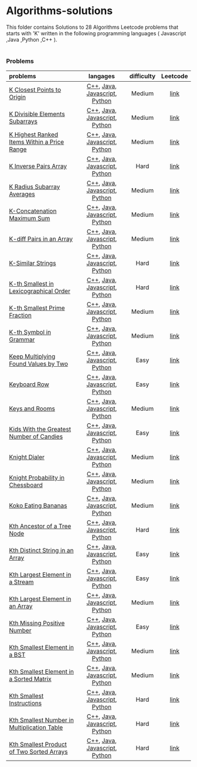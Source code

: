 # Algorithms-solutions
This folder contains Solutions to 28 Algorithms Leetcode problems that starts with 'K' written in the following programming languages ( Javascript ,Java ,Python ,C++ ).<br><br>
### Problems ###
|problems|langages|difficulty|Leetcode|
|:-------|:------:|:--------:|:------:|
|[K Closest Points to Origin](https://github.com/AnasImloul/Leetcode-solutions/tree/main/algorithms/K/K%20Closest%20Points%20to%20Origin/)|[C++](https://github.com/AnasImloul/Leetcode-solutions/tree/main/algorithms/K/K%20Closest%20Points%20to%20Origin/K%20Closest%20Points%20to%20Origin.cpp), [Java](https://github.com/AnasImloul/Leetcode-solutions/tree/main/algorithms/K/K%20Closest%20Points%20to%20Origin/K%20Closest%20Points%20to%20Origin.java), [Javascript](https://github.com/AnasImloul/Leetcode-solutions/tree/main/algorithms/K/K%20Closest%20Points%20to%20Origin/K%20Closest%20Points%20to%20Origin.js), [Python](https://github.com/AnasImloul/Leetcode-solutions/tree/main/algorithms/K/K%20Closest%20Points%20to%20Origin/K%20Closest%20Points%20to%20Origin.py)|Medium|[link](https://leetcode.com/problems/k-closest-points-to-origin)|
|[K Divisible Elements Subarrays](https://github.com/AnasImloul/Leetcode-solutions/tree/main/algorithms/K/K%20Divisible%20Elements%20Subarrays/)|[C++](https://github.com/AnasImloul/Leetcode-solutions/tree/main/algorithms/K/K%20Divisible%20Elements%20Subarrays/K%20Divisible%20Elements%20Subarrays.cpp), [Java](https://github.com/AnasImloul/Leetcode-solutions/tree/main/algorithms/K/K%20Divisible%20Elements%20Subarrays/K%20Divisible%20Elements%20Subarrays.java), [Javascript](https://github.com/AnasImloul/Leetcode-solutions/tree/main/algorithms/K/K%20Divisible%20Elements%20Subarrays/K%20Divisible%20Elements%20Subarrays.js), [Python](https://github.com/AnasImloul/Leetcode-solutions/tree/main/algorithms/K/K%20Divisible%20Elements%20Subarrays/K%20Divisible%20Elements%20Subarrays.py)|Medium|[link](https://leetcode.com/problems/k-divisible-elements-subarrays)|
|[K Highest Ranked Items Within a Price Range](https://github.com/AnasImloul/Leetcode-solutions/tree/main/algorithms/K/K%20Highest%20Ranked%20Items%20Within%20a%20Price%20Range/)|[C++](https://github.com/AnasImloul/Leetcode-solutions/tree/main/algorithms/K/K%20Highest%20Ranked%20Items%20Within%20a%20Price%20Range/K%20Highest%20Ranked%20Items%20Within%20a%20Price%20Range.cpp), [Java](https://github.com/AnasImloul/Leetcode-solutions/tree/main/algorithms/K/K%20Highest%20Ranked%20Items%20Within%20a%20Price%20Range/K%20Highest%20Ranked%20Items%20Within%20a%20Price%20Range.java), [Javascript](https://github.com/AnasImloul/Leetcode-solutions/tree/main/algorithms/K/K%20Highest%20Ranked%20Items%20Within%20a%20Price%20Range/K%20Highest%20Ranked%20Items%20Within%20a%20Price%20Range.js), [Python](https://github.com/AnasImloul/Leetcode-solutions/tree/main/algorithms/K/K%20Highest%20Ranked%20Items%20Within%20a%20Price%20Range/K%20Highest%20Ranked%20Items%20Within%20a%20Price%20Range.py)|Medium|[link](https://leetcode.com/problems/k-highest-ranked-items-within-a-price-range)|
|[K Inverse Pairs Array](https://github.com/AnasImloul/Leetcode-solutions/tree/main/algorithms/K/K%20Inverse%20Pairs%20Array/)|[C++](https://github.com/AnasImloul/Leetcode-solutions/tree/main/algorithms/K/K%20Inverse%20Pairs%20Array/K%20Inverse%20Pairs%20Array.cpp), [Java](https://github.com/AnasImloul/Leetcode-solutions/tree/main/algorithms/K/K%20Inverse%20Pairs%20Array/K%20Inverse%20Pairs%20Array.java), [Javascript](https://github.com/AnasImloul/Leetcode-solutions/tree/main/algorithms/K/K%20Inverse%20Pairs%20Array/K%20Inverse%20Pairs%20Array.js), [Python](https://github.com/AnasImloul/Leetcode-solutions/tree/main/algorithms/K/K%20Inverse%20Pairs%20Array/K%20Inverse%20Pairs%20Array.py)|Hard|[link](https://leetcode.com/problems/k-inverse-pairs-array)|
|[K Radius Subarray Averages](https://github.com/AnasImloul/Leetcode-solutions/tree/main/algorithms/K/K%20Radius%20Subarray%20Averages/)|[C++](https://github.com/AnasImloul/Leetcode-solutions/tree/main/algorithms/K/K%20Radius%20Subarray%20Averages/K%20Radius%20Subarray%20Averages.cpp), [Java](https://github.com/AnasImloul/Leetcode-solutions/tree/main/algorithms/K/K%20Radius%20Subarray%20Averages/K%20Radius%20Subarray%20Averages.java), [Javascript](https://github.com/AnasImloul/Leetcode-solutions/tree/main/algorithms/K/K%20Radius%20Subarray%20Averages/K%20Radius%20Subarray%20Averages.js), [Python](https://github.com/AnasImloul/Leetcode-solutions/tree/main/algorithms/K/K%20Radius%20Subarray%20Averages/K%20Radius%20Subarray%20Averages.py)|Medium|[link](https://leetcode.com/problems/k-radius-subarray-averages)|
|[K-Concatenation Maximum Sum](https://github.com/AnasImloul/Leetcode-solutions/tree/main/algorithms/K/K-Concatenation%20Maximum%20Sum/)|[C++](https://github.com/AnasImloul/Leetcode-solutions/tree/main/algorithms/K/K-Concatenation%20Maximum%20Sum/K-Concatenation%20Maximum%20Sum.cpp), [Java](https://github.com/AnasImloul/Leetcode-solutions/tree/main/algorithms/K/K-Concatenation%20Maximum%20Sum/K-Concatenation%20Maximum%20Sum.java), [Javascript](https://github.com/AnasImloul/Leetcode-solutions/tree/main/algorithms/K/K-Concatenation%20Maximum%20Sum/K-Concatenation%20Maximum%20Sum.js), [Python](https://github.com/AnasImloul/Leetcode-solutions/tree/main/algorithms/K/K-Concatenation%20Maximum%20Sum/K-Concatenation%20Maximum%20Sum.py)|Medium|[link](https://leetcode.com/problems/k-concatenation-maximum-sum)|
|[K-diff Pairs in an Array](https://github.com/AnasImloul/Leetcode-solutions/tree/main/algorithms/K/K-diff%20Pairs%20in%20an%20Array/)|[C++](https://github.com/AnasImloul/Leetcode-solutions/tree/main/algorithms/K/K-diff%20Pairs%20in%20an%20Array/K-diff%20Pairs%20in%20an%20Array.cpp), [Java](https://github.com/AnasImloul/Leetcode-solutions/tree/main/algorithms/K/K-diff%20Pairs%20in%20an%20Array/K-diff%20Pairs%20in%20an%20Array.java), [Javascript](https://github.com/AnasImloul/Leetcode-solutions/tree/main/algorithms/K/K-diff%20Pairs%20in%20an%20Array/K-diff%20Pairs%20in%20an%20Array.js), [Python](https://github.com/AnasImloul/Leetcode-solutions/tree/main/algorithms/K/K-diff%20Pairs%20in%20an%20Array/K-diff%20Pairs%20in%20an%20Array.py)|Medium|[link](https://leetcode.com/problems/k-diff-pairs-in-an-array)|
|[K-Similar Strings](https://github.com/AnasImloul/Leetcode-solutions/tree/main/algorithms/K/K-Similar%20Strings/)|[C++](https://github.com/AnasImloul/Leetcode-solutions/tree/main/algorithms/K/K-Similar%20Strings/K-Similar%20Strings.cpp), [Java](https://github.com/AnasImloul/Leetcode-solutions/tree/main/algorithms/K/K-Similar%20Strings/K-Similar%20Strings.java), [Javascript](https://github.com/AnasImloul/Leetcode-solutions/tree/main/algorithms/K/K-Similar%20Strings/K-Similar%20Strings.js), [Python](https://github.com/AnasImloul/Leetcode-solutions/tree/main/algorithms/K/K-Similar%20Strings/K-Similar%20Strings.py)|Hard|[link](https://leetcode.com/problems/k-similar-strings)|
|[K-th Smallest in Lexicographical Order](https://github.com/AnasImloul/Leetcode-solutions/tree/main/algorithms/K/K-th%20Smallest%20in%20Lexicographical%20Order/)|[C++](https://github.com/AnasImloul/Leetcode-solutions/tree/main/algorithms/K/K-th%20Smallest%20in%20Lexicographical%20Order/K-th%20Smallest%20in%20Lexicographical%20Order.cpp), [Java](https://github.com/AnasImloul/Leetcode-solutions/tree/main/algorithms/K/K-th%20Smallest%20in%20Lexicographical%20Order/K-th%20Smallest%20in%20Lexicographical%20Order.java), [Javascript](https://github.com/AnasImloul/Leetcode-solutions/tree/main/algorithms/K/K-th%20Smallest%20in%20Lexicographical%20Order/K-th%20Smallest%20in%20Lexicographical%20Order.js), [Python](https://github.com/AnasImloul/Leetcode-solutions/tree/main/algorithms/K/K-th%20Smallest%20in%20Lexicographical%20Order/K-th%20Smallest%20in%20Lexicographical%20Order.py)|Hard|[link](https://leetcode.com/problems/k-th-smallest-in-lexicographical-order)|
|[K-th Smallest Prime Fraction](https://github.com/AnasImloul/Leetcode-solutions/tree/main/algorithms/K/K-th%20Smallest%20Prime%20Fraction/)|[C++](https://github.com/AnasImloul/Leetcode-solutions/tree/main/algorithms/K/K-th%20Smallest%20Prime%20Fraction/K-th%20Smallest%20Prime%20Fraction.cpp), [Java](https://github.com/AnasImloul/Leetcode-solutions/tree/main/algorithms/K/K-th%20Smallest%20Prime%20Fraction/K-th%20Smallest%20Prime%20Fraction.java), [Javascript](https://github.com/AnasImloul/Leetcode-solutions/tree/main/algorithms/K/K-th%20Smallest%20Prime%20Fraction/K-th%20Smallest%20Prime%20Fraction.js), [Python](https://github.com/AnasImloul/Leetcode-solutions/tree/main/algorithms/K/K-th%20Smallest%20Prime%20Fraction/K-th%20Smallest%20Prime%20Fraction.py)|Medium|[link](https://leetcode.com/problems/k-th-smallest-prime-fraction)|
|[K-th Symbol in Grammar](https://github.com/AnasImloul/Leetcode-solutions/tree/main/algorithms/K/K-th%20Symbol%20in%20Grammar/)|[C++](https://github.com/AnasImloul/Leetcode-solutions/tree/main/algorithms/K/K-th%20Symbol%20in%20Grammar/K-th%20Symbol%20in%20Grammar.cpp), [Java](https://github.com/AnasImloul/Leetcode-solutions/tree/main/algorithms/K/K-th%20Symbol%20in%20Grammar/K-th%20Symbol%20in%20Grammar.java), [Javascript](https://github.com/AnasImloul/Leetcode-solutions/tree/main/algorithms/K/K-th%20Symbol%20in%20Grammar/K-th%20Symbol%20in%20Grammar.js), [Python](https://github.com/AnasImloul/Leetcode-solutions/tree/main/algorithms/K/K-th%20Symbol%20in%20Grammar/K-th%20Symbol%20in%20Grammar.py)|Medium|[link](https://leetcode.com/problems/k-th-symbol-in-grammar)|
|[Keep Multiplying Found Values by Two](https://github.com/AnasImloul/Leetcode-solutions/tree/main/algorithms/K/Keep%20Multiplying%20Found%20Values%20by%20Two/)|[C++](https://github.com/AnasImloul/Leetcode-solutions/tree/main/algorithms/K/Keep%20Multiplying%20Found%20Values%20by%20Two/Keep%20Multiplying%20Found%20Values%20by%20Two.cpp), [Java](https://github.com/AnasImloul/Leetcode-solutions/tree/main/algorithms/K/Keep%20Multiplying%20Found%20Values%20by%20Two/Keep%20Multiplying%20Found%20Values%20by%20Two.java), [Javascript](https://github.com/AnasImloul/Leetcode-solutions/tree/main/algorithms/K/Keep%20Multiplying%20Found%20Values%20by%20Two/Keep%20Multiplying%20Found%20Values%20by%20Two.js), [Python](https://github.com/AnasImloul/Leetcode-solutions/tree/main/algorithms/K/Keep%20Multiplying%20Found%20Values%20by%20Two/Keep%20Multiplying%20Found%20Values%20by%20Two.py)|Easy|[link](https://leetcode.com/problems/keep-multiplying-found-values-by-two)|
|[Keyboard Row](https://github.com/AnasImloul/Leetcode-solutions/tree/main/algorithms/K/Keyboard%20Row/)|[C++](https://github.com/AnasImloul/Leetcode-solutions/tree/main/algorithms/K/Keyboard%20Row/Keyboard%20Row.cpp), [Java](https://github.com/AnasImloul/Leetcode-solutions/tree/main/algorithms/K/Keyboard%20Row/Keyboard%20Row.java), [Javascript](https://github.com/AnasImloul/Leetcode-solutions/tree/main/algorithms/K/Keyboard%20Row/Keyboard%20Row.js), [Python](https://github.com/AnasImloul/Leetcode-solutions/tree/main/algorithms/K/Keyboard%20Row/Keyboard%20Row.py)|Easy|[link](https://leetcode.com/problems/keyboard-row)|
|[Keys and Rooms](https://github.com/AnasImloul/Leetcode-solutions/tree/main/algorithms/K/Keys%20and%20Rooms/)|[C++](https://github.com/AnasImloul/Leetcode-solutions/tree/main/algorithms/K/Keys%20and%20Rooms/Keys%20and%20Rooms.cpp), [Java](https://github.com/AnasImloul/Leetcode-solutions/tree/main/algorithms/K/Keys%20and%20Rooms/Keys%20and%20Rooms.java), [Javascript](https://github.com/AnasImloul/Leetcode-solutions/tree/main/algorithms/K/Keys%20and%20Rooms/Keys%20and%20Rooms.js), [Python](https://github.com/AnasImloul/Leetcode-solutions/tree/main/algorithms/K/Keys%20and%20Rooms/Keys%20and%20Rooms.py)|Medium|[link](https://leetcode.com/problems/keys-and-rooms)|
|[Kids With the Greatest Number of Candies](https://github.com/AnasImloul/Leetcode-solutions/tree/main/algorithms/K/Kids%20With%20the%20Greatest%20Number%20of%20Candies/)|[C++](https://github.com/AnasImloul/Leetcode-solutions/tree/main/algorithms/K/Kids%20With%20the%20Greatest%20Number%20of%20Candies/Kids%20With%20the%20Greatest%20Number%20of%20Candies.cpp), [Java](https://github.com/AnasImloul/Leetcode-solutions/tree/main/algorithms/K/Kids%20With%20the%20Greatest%20Number%20of%20Candies/Kids%20With%20the%20Greatest%20Number%20of%20Candies.java), [Javascript](https://github.com/AnasImloul/Leetcode-solutions/tree/main/algorithms/K/Kids%20With%20the%20Greatest%20Number%20of%20Candies/Kids%20With%20the%20Greatest%20Number%20of%20Candies.js), [Python](https://github.com/AnasImloul/Leetcode-solutions/tree/main/algorithms/K/Kids%20With%20the%20Greatest%20Number%20of%20Candies/Kids%20With%20the%20Greatest%20Number%20of%20Candies.py)|Easy|[link](https://leetcode.com/problems/kids-with-the-greatest-number-of-candies)|
|[Knight Dialer](https://github.com/AnasImloul/Leetcode-solutions/tree/main/algorithms/K/Knight%20Dialer/)|[C++](https://github.com/AnasImloul/Leetcode-solutions/tree/main/algorithms/K/Knight%20Dialer/Knight%20Dialer.cpp), [Java](https://github.com/AnasImloul/Leetcode-solutions/tree/main/algorithms/K/Knight%20Dialer/Knight%20Dialer.java), [Javascript](https://github.com/AnasImloul/Leetcode-solutions/tree/main/algorithms/K/Knight%20Dialer/Knight%20Dialer.js), [Python](https://github.com/AnasImloul/Leetcode-solutions/tree/main/algorithms/K/Knight%20Dialer/Knight%20Dialer.py)|Medium|[link](https://leetcode.com/problems/knight-dialer)|
|[Knight Probability in Chessboard](https://github.com/AnasImloul/Leetcode-solutions/tree/main/algorithms/K/Knight%20Probability%20in%20Chessboard/)|[C++](https://github.com/AnasImloul/Leetcode-solutions/tree/main/algorithms/K/Knight%20Probability%20in%20Chessboard/Knight%20Probability%20in%20Chessboard.cpp), [Java](https://github.com/AnasImloul/Leetcode-solutions/tree/main/algorithms/K/Knight%20Probability%20in%20Chessboard/Knight%20Probability%20in%20Chessboard.java), [Javascript](https://github.com/AnasImloul/Leetcode-solutions/tree/main/algorithms/K/Knight%20Probability%20in%20Chessboard/Knight%20Probability%20in%20Chessboard.js), [Python](https://github.com/AnasImloul/Leetcode-solutions/tree/main/algorithms/K/Knight%20Probability%20in%20Chessboard/Knight%20Probability%20in%20Chessboard.py)|Medium|[link](https://leetcode.com/problems/knight-probability-in-chessboard)|
|[Koko Eating Bananas](https://github.com/AnasImloul/Leetcode-solutions/tree/main/algorithms/K/Koko%20Eating%20Bananas/)|[C++](https://github.com/AnasImloul/Leetcode-solutions/tree/main/algorithms/K/Koko%20Eating%20Bananas/Koko%20Eating%20Bananas.cpp), [Java](https://github.com/AnasImloul/Leetcode-solutions/tree/main/algorithms/K/Koko%20Eating%20Bananas/Koko%20Eating%20Bananas.java), [Javascript](https://github.com/AnasImloul/Leetcode-solutions/tree/main/algorithms/K/Koko%20Eating%20Bananas/Koko%20Eating%20Bananas.js), [Python](https://github.com/AnasImloul/Leetcode-solutions/tree/main/algorithms/K/Koko%20Eating%20Bananas/Koko%20Eating%20Bananas.py)|Medium|[link](https://leetcode.com/problems/koko-eating-bananas)|
|[Kth Ancestor of a Tree Node](https://github.com/AnasImloul/Leetcode-solutions/tree/main/algorithms/K/Kth%20Ancestor%20of%20a%20Tree%20Node/)|[C++](https://github.com/AnasImloul/Leetcode-solutions/tree/main/algorithms/K/Kth%20Ancestor%20of%20a%20Tree%20Node/Kth%20Ancestor%20of%20a%20Tree%20Node.cpp), [Java](https://github.com/AnasImloul/Leetcode-solutions/tree/main/algorithms/K/Kth%20Ancestor%20of%20a%20Tree%20Node/Kth%20Ancestor%20of%20a%20Tree%20Node.java), [Javascript](https://github.com/AnasImloul/Leetcode-solutions/tree/main/algorithms/K/Kth%20Ancestor%20of%20a%20Tree%20Node/Kth%20Ancestor%20of%20a%20Tree%20Node.js), [Python](https://github.com/AnasImloul/Leetcode-solutions/tree/main/algorithms/K/Kth%20Ancestor%20of%20a%20Tree%20Node/Kth%20Ancestor%20of%20a%20Tree%20Node.py)|Hard|[link](https://leetcode.com/problems/kth-ancestor-of-a-tree-node)|
|[Kth Distinct String in an Array](https://github.com/AnasImloul/Leetcode-solutions/tree/main/algorithms/K/Kth%20Distinct%20String%20in%20an%20Array/)|[C++](https://github.com/AnasImloul/Leetcode-solutions/tree/main/algorithms/K/Kth%20Distinct%20String%20in%20an%20Array/Kth%20Distinct%20String%20in%20an%20Array.cpp), [Java](https://github.com/AnasImloul/Leetcode-solutions/tree/main/algorithms/K/Kth%20Distinct%20String%20in%20an%20Array/Kth%20Distinct%20String%20in%20an%20Array.java), [Javascript](https://github.com/AnasImloul/Leetcode-solutions/tree/main/algorithms/K/Kth%20Distinct%20String%20in%20an%20Array/Kth%20Distinct%20String%20in%20an%20Array.js), [Python](https://github.com/AnasImloul/Leetcode-solutions/tree/main/algorithms/K/Kth%20Distinct%20String%20in%20an%20Array/Kth%20Distinct%20String%20in%20an%20Array.py)|Easy|[link](https://leetcode.com/problems/kth-distinct-string-in-an-array)|
|[Kth Largest Element in a Stream](https://github.com/AnasImloul/Leetcode-solutions/tree/main/algorithms/K/Kth%20Largest%20Element%20in%20a%20Stream/)|[C++](https://github.com/AnasImloul/Leetcode-solutions/tree/main/algorithms/K/Kth%20Largest%20Element%20in%20a%20Stream/Kth%20Largest%20Element%20in%20a%20Stream.cpp), [Java](https://github.com/AnasImloul/Leetcode-solutions/tree/main/algorithms/K/Kth%20Largest%20Element%20in%20a%20Stream/Kth%20Largest%20Element%20in%20a%20Stream.java), [Javascript](https://github.com/AnasImloul/Leetcode-solutions/tree/main/algorithms/K/Kth%20Largest%20Element%20in%20a%20Stream/Kth%20Largest%20Element%20in%20a%20Stream.js), [Python](https://github.com/AnasImloul/Leetcode-solutions/tree/main/algorithms/K/Kth%20Largest%20Element%20in%20a%20Stream/Kth%20Largest%20Element%20in%20a%20Stream.py)|Easy|[link](https://leetcode.com/problems/kth-largest-element-in-a-stream)|
|[Kth Largest Element in an Array](https://github.com/AnasImloul/Leetcode-solutions/tree/main/algorithms/K/Kth%20Largest%20Element%20in%20an%20Array/)|[C++](https://github.com/AnasImloul/Leetcode-solutions/tree/main/algorithms/K/Kth%20Largest%20Element%20in%20an%20Array/Kth%20Largest%20Element%20in%20an%20Array.cpp), [Java](https://github.com/AnasImloul/Leetcode-solutions/tree/main/algorithms/K/Kth%20Largest%20Element%20in%20an%20Array/Kth%20Largest%20Element%20in%20an%20Array.java), [Javascript](https://github.com/AnasImloul/Leetcode-solutions/tree/main/algorithms/K/Kth%20Largest%20Element%20in%20an%20Array/Kth%20Largest%20Element%20in%20an%20Array.js), [Python](https://github.com/AnasImloul/Leetcode-solutions/tree/main/algorithms/K/Kth%20Largest%20Element%20in%20an%20Array/Kth%20Largest%20Element%20in%20an%20Array.py)|Medium|[link](https://leetcode.com/problems/kth-largest-element-in-an-array)|
|[Kth Missing Positive Number](https://github.com/AnasImloul/Leetcode-solutions/tree/main/algorithms/K/Kth%20Missing%20Positive%20Number/)|[C++](https://github.com/AnasImloul/Leetcode-solutions/tree/main/algorithms/K/Kth%20Missing%20Positive%20Number/Kth%20Missing%20Positive%20Number.cpp), [Java](https://github.com/AnasImloul/Leetcode-solutions/tree/main/algorithms/K/Kth%20Missing%20Positive%20Number/Kth%20Missing%20Positive%20Number.java), [Javascript](https://github.com/AnasImloul/Leetcode-solutions/tree/main/algorithms/K/Kth%20Missing%20Positive%20Number/Kth%20Missing%20Positive%20Number.js), [Python](https://github.com/AnasImloul/Leetcode-solutions/tree/main/algorithms/K/Kth%20Missing%20Positive%20Number/Kth%20Missing%20Positive%20Number.py)|Easy|[link](https://leetcode.com/problems/kth-missing-positive-number)|
|[Kth Smallest Element in a BST](https://github.com/AnasImloul/Leetcode-solutions/tree/main/algorithms/K/Kth%20Smallest%20Element%20in%20a%20BST/)|[C++](https://github.com/AnasImloul/Leetcode-solutions/tree/main/algorithms/K/Kth%20Smallest%20Element%20in%20a%20BST/Kth%20Smallest%20Element%20in%20a%20BST.cpp), [Java](https://github.com/AnasImloul/Leetcode-solutions/tree/main/algorithms/K/Kth%20Smallest%20Element%20in%20a%20BST/Kth%20Smallest%20Element%20in%20a%20BST.java), [Javascript](https://github.com/AnasImloul/Leetcode-solutions/tree/main/algorithms/K/Kth%20Smallest%20Element%20in%20a%20BST/Kth%20Smallest%20Element%20in%20a%20BST.js), [Python](https://github.com/AnasImloul/Leetcode-solutions/tree/main/algorithms/K/Kth%20Smallest%20Element%20in%20a%20BST/Kth%20Smallest%20Element%20in%20a%20BST.py)|Medium|[link](https://leetcode.com/problems/kth-smallest-element-in-a-bst)|
|[Kth Smallest Element in a Sorted Matrix](https://github.com/AnasImloul/Leetcode-solutions/tree/main/algorithms/K/Kth%20Smallest%20Element%20in%20a%20Sorted%20Matrix/)|[C++](https://github.com/AnasImloul/Leetcode-solutions/tree/main/algorithms/K/Kth%20Smallest%20Element%20in%20a%20Sorted%20Matrix/Kth%20Smallest%20Element%20in%20a%20Sorted%20Matrix.cpp), [Java](https://github.com/AnasImloul/Leetcode-solutions/tree/main/algorithms/K/Kth%20Smallest%20Element%20in%20a%20Sorted%20Matrix/Kth%20Smallest%20Element%20in%20a%20Sorted%20Matrix.java), [Javascript](https://github.com/AnasImloul/Leetcode-solutions/tree/main/algorithms/K/Kth%20Smallest%20Element%20in%20a%20Sorted%20Matrix/Kth%20Smallest%20Element%20in%20a%20Sorted%20Matrix.js), [Python](https://github.com/AnasImloul/Leetcode-solutions/tree/main/algorithms/K/Kth%20Smallest%20Element%20in%20a%20Sorted%20Matrix/Kth%20Smallest%20Element%20in%20a%20Sorted%20Matrix.py)|Medium|[link](https://leetcode.com/problems/kth-smallest-element-in-a-sorted-matrix)|
|[Kth Smallest Instructions](https://github.com/AnasImloul/Leetcode-solutions/tree/main/algorithms/K/Kth%20Smallest%20Instructions/)|[C++](https://github.com/AnasImloul/Leetcode-solutions/tree/main/algorithms/K/Kth%20Smallest%20Instructions/Kth%20Smallest%20Instructions.cpp), [Java](https://github.com/AnasImloul/Leetcode-solutions/tree/main/algorithms/K/Kth%20Smallest%20Instructions/Kth%20Smallest%20Instructions.java), [Javascript](https://github.com/AnasImloul/Leetcode-solutions/tree/main/algorithms/K/Kth%20Smallest%20Instructions/Kth%20Smallest%20Instructions.js), [Python](https://github.com/AnasImloul/Leetcode-solutions/tree/main/algorithms/K/Kth%20Smallest%20Instructions/Kth%20Smallest%20Instructions.py)|Hard|[link](https://leetcode.com/problems/kth-smallest-instructions)|
|[Kth Smallest Number in Multiplication Table](https://github.com/AnasImloul/Leetcode-solutions/tree/main/algorithms/K/Kth%20Smallest%20Number%20in%20Multiplication%20Table/)|[C++](https://github.com/AnasImloul/Leetcode-solutions/tree/main/algorithms/K/Kth%20Smallest%20Number%20in%20Multiplication%20Table/Kth%20Smallest%20Number%20in%20Multiplication%20Table.cpp), [Java](https://github.com/AnasImloul/Leetcode-solutions/tree/main/algorithms/K/Kth%20Smallest%20Number%20in%20Multiplication%20Table/Kth%20Smallest%20Number%20in%20Multiplication%20Table.java), [Javascript](https://github.com/AnasImloul/Leetcode-solutions/tree/main/algorithms/K/Kth%20Smallest%20Number%20in%20Multiplication%20Table/Kth%20Smallest%20Number%20in%20Multiplication%20Table.js), [Python](https://github.com/AnasImloul/Leetcode-solutions/tree/main/algorithms/K/Kth%20Smallest%20Number%20in%20Multiplication%20Table/Kth%20Smallest%20Number%20in%20Multiplication%20Table.py)|Hard|[link](https://leetcode.com/problems/kth-smallest-number-in-multiplication-table)|
|[Kth Smallest Product of Two Sorted Arrays](https://github.com/AnasImloul/Leetcode-solutions/tree/main/algorithms/K/Kth%20Smallest%20Product%20of%20Two%20Sorted%20Arrays/)|[C++](https://github.com/AnasImloul/Leetcode-solutions/tree/main/algorithms/K/Kth%20Smallest%20Product%20of%20Two%20Sorted%20Arrays/Kth%20Smallest%20Product%20of%20Two%20Sorted%20Arrays.cpp), [Java](https://github.com/AnasImloul/Leetcode-solutions/tree/main/algorithms/K/Kth%20Smallest%20Product%20of%20Two%20Sorted%20Arrays/Kth%20Smallest%20Product%20of%20Two%20Sorted%20Arrays.java), [Javascript](https://github.com/AnasImloul/Leetcode-solutions/tree/main/algorithms/K/Kth%20Smallest%20Product%20of%20Two%20Sorted%20Arrays/Kth%20Smallest%20Product%20of%20Two%20Sorted%20Arrays.js), [Python](https://github.com/AnasImloul/Leetcode-solutions/tree/main/algorithms/K/Kth%20Smallest%20Product%20of%20Two%20Sorted%20Arrays/Kth%20Smallest%20Product%20of%20Two%20Sorted%20Arrays.py)|Hard|[link](https://leetcode.com/problems/kth-smallest-product-of-two-sorted-arrays)|